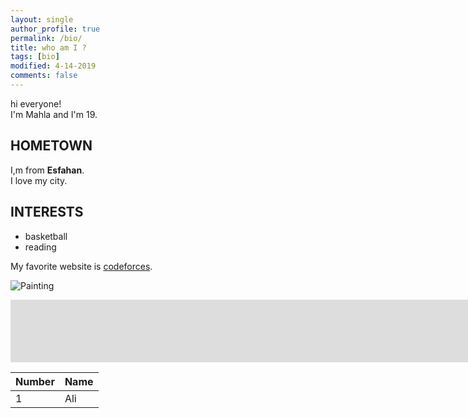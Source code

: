 ```yaml
---
layout: single
author_profile: true
permalink: /bio/
title: who am I ?
tags: [bio]
modified: 4-14-2019
comments: false
---
```



hi everyone!
<br>I'm Mahla and I'm 19.



## HOMETOWN
I,m from <b>Esfahan</b>.
<br>I love my city.

## INTERESTS
- basketball
- reading


My favorite website is [codeforces](https://codeforces.com).




![Painting](https://maysagharehgozli.github.io/assets/images/photo.jpg)


<iframe width="1691" height="100" src="https://www.youtube.com/embed/LOTtWzX3Wp4" title="The STRANGE Reason He's The World's Best Climber" frameborder="0" allow="accelerometer; autoplay; clipboard-write; encrypted-media; gyroscope; picture-in-picture" allowfullscreen></iframe>


|  Number | Name |
|---------|------|
|1        | Ali  |

